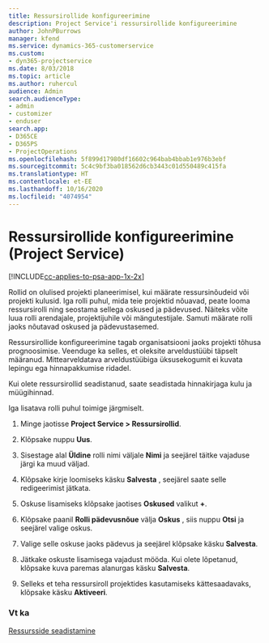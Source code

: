 ```yaml
---
title: Ressursirollide konfigureerimine
description: Project Service'i ressursirollide konfigureerimine
author: JohnPBurrows
manager: kfend
ms.service: dynamics-365-customerservice
ms.custom:
- dyn365-projectservice
ms.date: 8/03/2018
ms.topic: article
ms.author: ruhercul
audience: Admin
search.audienceType:
- admin
- customizer
- enduser
search.app:
- D365CE
- D365PS
- ProjectOperations
ms.openlocfilehash: 5f899d17980df16602c964bab4bbab1e976b3ebf
ms.sourcegitcommit: 5c4c9bf3ba018562d6cb3443c01d550489c415fa
ms.translationtype: HT
ms.contentlocale: et-EE
ms.lasthandoff: 10/16/2020
ms.locfileid: "4074954"
---
```

# <a name="configure-resource-roles-project-service"></a>Ressursirollide konfigureerimine (Project Service)

[!INCLUDE[cc-applies-to-psa-app-1x-2x](../includes/cc-applies-to-psa-app-1x-2x.md)]

Rollid on olulised projekti planeerimisel, kui määrate ressursinõudeid või projekti kulusid. Iga rolli puhul, mida teie projektid nõuavad, peate looma ressursirolli ning seostama sellega oskused ja pädevused. Näiteks võite luua rolli arendajale, projektijuhile või mängutestijale. Samuti määrate rolli jaoks nõutavad oskused ja pädevustasemed.  
  
 Ressursirollide konfigureerimine tagab organisatsiooni jaoks projekti tõhusa prognoosimise.  Veenduge ka selles, et oleksite arveldustüübi täpselt määranud. Mittearveldatava arveldustüübiga üksusekogumit ei kuvata lepingu ega hinnapakkumise ridadel.  
  
 Kui olete ressursirollid seadistanud, saate seadistada hinnakirjaga kulu ja müügihinnad.  
  
 Iga lisatava rolli puhul toimige järgmiselt.  
  
1.  Minge jaotisse **Project Service > Ressursirollid**.  
  
2.  Klõpsake nuppu **Uus**.  
  
3.  Sisestage alal **Üldine** rolli nimi väljale **Nimi** ja seejärel täitke vajaduse järgi ka muud väljad.  
  
4.  Klõpsake kirje loomiseks käsku **Salvesta** , seejärel saate selle redigeerimist jätkata.  
  
5.  Oskuse lisamiseks klõpsake jaotises **Oskused** valikut **+**.  
  
6.  Klõpsake paanil **Rolli pädevusnõue** välja **Oskus** , siis nuppu **Otsi** ja seejärel valige oskus.  
  
7.  Valige selle oskuse jaoks pädevus ja seejärel klõpsake käsku **Salvesta**.  
  
8.  Jätkake oskuste lisamisega vajadust mööda. Kui olete lõpetanud, klõpsake kuva paremas alanurgas käsku **Salvesta**.  
  
9. Selleks et teha ressursiroll projektides kasutamiseks kättesaadavaks, klõpsake käsku **Aktiveeri**.  
  
### <a name="see-also"></a>Vt ka  
 [Ressursside seadistamine](../psa/set-up-resources.md)
